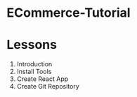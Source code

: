 # ECommerce-Tutorial

# Lessons

1. Introduction
2. Install Tools
3. Create React App
4. Create Git Repository
